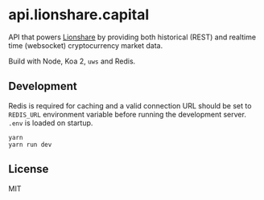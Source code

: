 # api.lionshare.capital

API that powers [Lionshare](https://lionshare.capital) by providing both historical (REST)
and realtime time (websocket) cryptocurrency market data.

Build with Node, Koa 2, `uws` and Redis.

## Development

Redis is required for caching and a valid connection URL should be set to `REDIS_URL`
environment variable before running the development server. `.env` is loaded on startup.

```
yarn
yarn run dev
```

## License

MIT
